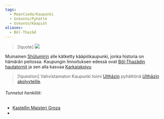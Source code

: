 ```yaml
---
tags:
  - Maantiede/Kaupunki
  - Uskonto/Pyhättö
  - Uskonto/Käapiöt
aliases:
  - Bôl-Thazâd
---
```

>[!quote]
>![](Sankarittaren%20runo.md#^0ae417)

Muinainen [Shûlumirin](Shûlumir.md) alle kätketty kääpiökaupunki, jonka historia on hämärän peitossa. Kaupungin linnoituksen edessä ovat [Bôl-Thazâdin hautatornit](Bôl-Thazâdin%20hautatornit.md) ja sen alla kasvaa [Karkaiskoivu](Karkaiskoivu.md)

>[!question] Vahvistamaton 
Kaupunki toimi [Ulthâzin](Ulthâz.md) pyhättönä [Ulthâzin akolyyteille](Ulthâzin%20akolyytit.md).

###### Tunnetut henkilöt:
- [Kastellin Maisteri Groza](Kastellin%20Maisteri%20Groza.md)
- 
